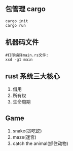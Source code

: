 ## 包管理 cargo

```
cargo init
cargo run
```

## 机器码文件

```shell
#打印编译main.rs文件:
xxd -g1 main
```

## rust 系统三大核心
1. 借用
2. 所有权
3. 生命周期

## Game

1. snake(贪吃蛇)
2. maze(迷宫)
3. catch the animal(抓住动物)